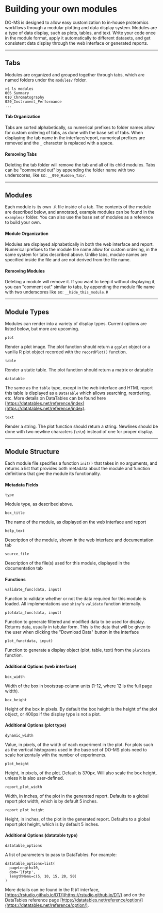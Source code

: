 # Building your own modules

DO-MS is designed to allow easy customization to in-house proteomics workflows through a modular plotting and data display system. Modules are a type of data display, such as plots, tables, and text. Write your code once in the module format, apply it automatically to different datasets, and get consistent data display through the web interface or generated reports.


-----------



## Tabs

Modules are organized and grouped together through tabs, which are named folders under the ```modules/``` folder.

```
>$ ls modules
005_Summary  
010_Chromatography  
020_Instrument_Performance  
...
```

#### Tab Organization

Tabs are sorted alphabetically, so numerical prefixes to folder names allow for custom ordering of tabs, as done with the base set of tabs. When displaying the tab name in the interface/report, numerical prefixes are removed and the ```_``` character is replaced with a space.

#### Removing Tabs

Deleting the tab folder will remove the tab and all of its child modules. Tabs can be "commented out" by appending the folder name with two underscores, like so: ```__090_Hidden_Tab/```.



----------



## Modules

Each module is its own ```.R``` file inside of a tab. The contents of the module are described below, and annotated, example modules can be found in the ```examples/``` folder. You can also use the base set of modules as a reference to build your own.

#### Module Organization

Modules are displayed alphabetically in both the web interface and report. Numerical prefixes to the module file name allow for custom ordering, in the same system for tabs described above. Unlike tabs, module names are specified inside the file and are not derived from the file name.

#### Removing Modules

Deleting a module will remove it. If you want to keep it without displaying it, you can "comment out" similar to tabs, by appending the module file name with two underscores like so: ```__hide_this_module.R```


-----------



## Module Types

Modules can render into a variety of display types. Current options are listed below, but more are upcoming.

```plot```

Render a plot image. The plot function should return a ```ggplot``` object or a vanilla R plot object recorded with the ```recordPlot()``` function.

```table```

Render a static table. The plot function should return a matrix or datatable

```datatable```

The same as the ```table``` type, except in the web interface and HTML report this table is displayed as a ```DataTable``` which allows searching, reordering, etc. More details on DataTables can be found here [https://datatables.net/reference/index](https://datatables.net/reference/index).


```text```

Render a string. The plot function should return a string. Newlines should be done with two newline characters (```\n\n```) instead of one for proper display.

------------


## Module Structure

Each module file specifies a function ```init()``` that takes in no arguments, and returns a list that provides both metadata about the module and function definitions that give the module its functionality.

#### Metadata Fields

```type```

Module type, as described above.

```box_title```

The name of the module, as displayed on the web interface and report

```help_text```

Description of the module, shown in the web interface and documentation tab

```source_file```

Description of the file(s) used for this module, displayed in the documentation tab

#### Functions

```validate_func(data, input)```

Function to validate whether or not the data required for this module is loaded. All implementations use ```shiny```'s ```validate``` function internally.

```plotdata_func(data, input)```

Function to generate filtered and modified data to be used for display. Returns data, usually in tabular form. This is the data that will be given to the user when clicking the "Download Data" button in the interface

```plot_func(data, input)```

Function to generate a display object (plot, table, text) from the ```plotdata``` function.

#### Additional Options (web interface)

```box_width```

Width of the box in bootstrap column units (1-12, where 12 is the full page width).

```box_height```

Height of the box in pixels. By default the box height is the height of the plot object, or 400px if the display type is not a plot.

#### Additional Options (plot type)

```dynamic_width```

Value, in pixels, of the width of each experiment in the plot. For plots such as the vertical histograms used in the base set of DO-MS plots need to scale horizontally with the number of experiments.

```plot_height```

Height, in pixels, of the plot. Default is 370px. Will also scale the box height, unless it is also user-defined.

```report_plot_width```

Width, in inches, of the plot in the generated report. Defaults to a global report plot width, which is by default 5 inches.

```report_plot_height```

Height, in inches, of the plot in the generated report. Defaults to a global report plot height, which is by default 5 inches.


#### Additional Options (datatable type)

```datatable_options```

A list of parameters to pass to DataTables. For example:

```
datatable_options=list(
  pageLength=10,
  dom='lfptp',
  lengthMenu=c(5, 10, 15, 20, 50)
)
```

More details can be found in the R ```DT``` interface, [https://rstudio.github.io/DT/](https://rstudio.github.io/DT/) and on the DataTables reference page [https://datatables.net/reference/option/](https://datatables.net/reference/option/).




